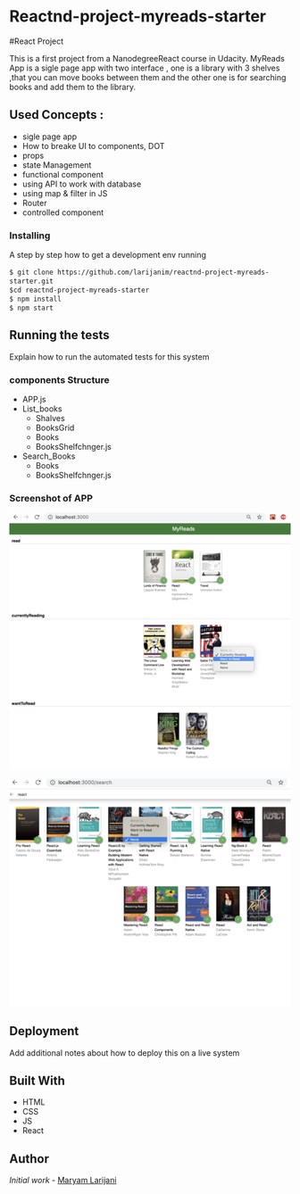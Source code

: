 # Reactnd-project-myreads-starter
#React Project

This is a first project from a NanodegreeReact course in Udacity. 
MyReads App is a sigle page app with two interface , one  is a library with 3 shelves ,that you can move books between them and the other one is for searching books and add them to the library.

## Used Concepts :
* sigle page app
* How to breake UI to components, DOT
* props
* state Management
* functional component
* using API to work with database
* using map & filter in JS
* Router
* controlled component 



### Installing

A step by step  how to get a development env running

```
$ git clone https://github.com/larijanim/reactnd-project-myreads-starter.git
$cd reactnd-project-myreads-starter
$ npm install
$ npm start
```


## Running the tests

Explain how to run the automated tests for this system

### components Structure

* APP.js
* List_books
  * Shalves
  * BooksGrid
  * Books
  * BooksShelfchnger.js
* Search_Books
  * Books
  * BooksShelfchnger.js


### Screenshot of APP

![screenshot1](./src/assets/homeLibrary.png)

![screenshot2](./src/assets/searchBook.png)



## Deployment

Add additional notes about how to deploy this on a live system

## Built With

* HTML 
* CSS
* JS 
* React



## Author

 *Initial work* - [Maryam Larijani](https://www.linkedin.com/in/maryam-larijani-7a575082/)





